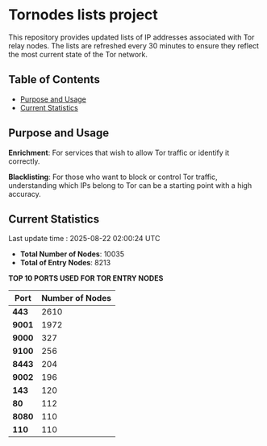 # Tornodes lists project

This repository provides updated lists of IP addresses associated with Tor relay nodes. The lists are refreshed every 30 minutes to ensure they reflect the most current state of the Tor network.

## Table of Contents

- [Purpose and Usage](#purpose-and-usage)
- [Current Statistics](#current-statistics)


## Purpose and Usage

**Enrichment**: For services that wish to allow Tor traffic or identify it correctly.

**Blacklisting**: For those who want to block or control Tor traffic, understanding which IPs belong to Tor can be a starting point with a high accuracy.

## Current Statistics

Last update time : 2025-08-22 02:00:24 UTC

- **Total Number of Nodes**: 10035
- **Total of Entry Nodes**: 8213

**TOP 10 PORTS USED FOR TOR ENTRY NODES**

| **Port** | **Number of Nodes** |
|------|-----------------|
| **443**   | 2610  |
| **9001**   | 1972  |
| **9000**   | 327  |
| **9100**   | 256  |
| **8443**   | 204  |
| **9002**   | 196  |
| **143**   | 120  |
| **80**   | 112  |
| **8080**   | 110  |
| **110**   | 110  |

